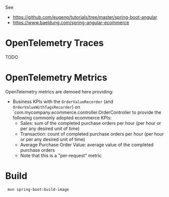 See 
* https://github.com/eugenp/tutorials/tree/master/spring-boot-angular
* https://www.baeldung.com/spring-angular-ecommerce

# OpenTelemetry Traces

TODO

# OpenTelemetry Metrics

OpenTelemetry metrics are demoed here providing:
* Business KPIs with the `OrderValueRecorder` (and `OrderValueWithTagsRecorder`) on `com.mycompany.ecommerce.controller.OrderController to provide the following commonly adopted ecommerce KPIs:
   * Sales: sum of the completed purchase orders per hour (per hour or per any desired unit of time)
   * Transaction: count of completed purchase orders per hour (per hour or per any desired unit of time)
   * Average Purchase Order Value: average value of the completed purchase orders
   * Note that this is a "per-request" metric
    

# Build

```
 mvn spring-boot:build-image
```